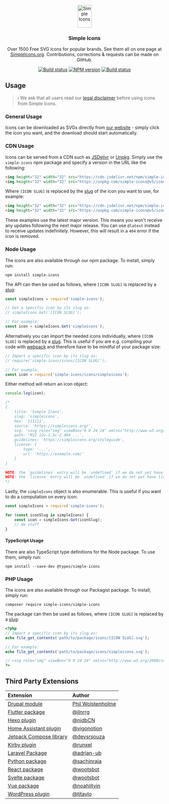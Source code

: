 <p align="center">

<img src="https://i.imgur.com/guSp283.png" alt="Simple Icons" width=45 height=72>

<h3 align="center">Simple Icons</h3>
<p align="center">
Over 1500 Free SVG icons for popular brands. See them all on one page at <a href="https://simpleicons.org">SimpleIcons.org</a>. Contributions, corrections & requests can be made on GitHub.</p>
</p>

<p align="center">
<a href="https://github.com/simple-icons/simple-icons/actions?query=workflow%3AVerify+branch%3Adevelop"><img src="https://img.shields.io/github/workflow/status/simple-icons/simple-icons/Verify/develop?logo=github" alt="Build status" /></a>
<a href="https://www.npmjs.com/package/simple-icons"><img src="https://img.shields.io/npm/v/simple-icons.svg?logo=npm" alt="NPM version" /></a>
<a href="https://packagist.org/packages/simple-icons/simple-icons"><img src="https://img.shields.io/packagist/v/simple-icons/simple-icons?logo=packagist&logoColor=white" alt="Build status" /></a>
</p>

## Usage

> :information_source: We ask that all users read our [legal disclaimer](./DISCLAIMER.md) before using icons from Simple Icons.

### General Usage

Icons can be downloaded as SVGs directly from [our website](https://simpleicons.org/) - simply click the icon you want, and the download should start automatically.

### CDN Usage

Icons can be served from a CDN such as [JSDelivr](https://www.jsdelivr.com/package/npm/simple-icons) or [Unpkg](https://unpkg.com/browse/simple-icons/). Simply use the `simple-icons` npm package and specify a version in the URL like the following:

```html
<img height="32" width="32" src="https://cdn.jsdelivr.net/npm/simple-icons@v5/icons/[ICON SLUG].svg" />
<img height="32" width="32" src="https://unpkg.com/simple-icons@v5/icons/[ICON SLUG].svg" />
```

Where `[ICON SLUG]` is replaced by the [slug] of the icon you want to use, for example:

```html
<img height="32" width="32" src="https://cdn.jsdelivr.net/npm/simple-icons@v5/icons/simpleicons.svg" />
<img height="32" width="32" src="https://unpkg.com/simple-icons@v5/icons/simpleicons.svg" />
```

These examples use the latest major version. This means you won't receive any updates following the next major release. You can use `@latest` instead to receive updates indefinitely. However, this will result in a `404` error if the icon is removed.

### Node Usage

The icons are also available through our npm package. To install, simply run:

```shell
npm install simple-icons
```

The API can then be used as follows, where `[ICON SLUG]` is replaced by a [slug]:

```javascript
const simpleIcons = require('simple-icons');

// Get a specific icon by its slug as:
// simpleIcons.Get('[ICON SLUG]');

// For example:
const icon = simpleIcons.Get('simpleicons');

```

Alternatively you can import the needed icons individually, where `[ICON SLUG]` is replaced by a [slug].
This is useful if you are e.g. compiling your code with [webpack](https://webpack.js.org/) and therefore have to be mindful of your package size:

```javascript
// Import a specific icon by its slug as:
// require('simple-icons/icons/[ICON SLUG]');

// For example:
const icon = require('simple-icons/icons/simpleicons');
```

Either method will return an icon object:

```javascript
console.log(icon);

/*
{
    title: 'Simple Icons',
    slug: 'simpleicons',
    hex: '111111',
    source: 'https://simpleicons.org/',
    svg: '<svg role="img" viewBox="0 0 24 24" xmlns="http://www.w3.org/2000/svg">...</svg>',
    path: 'M12 12v-1.5c-2.484 ...',
    guidelines: 'https://simpleicons.org/styleguide',
    license: {
        type: '...',
        url: 'https://example.com/'
    }
}

NOTE: the `guidelines` entry will be `undefined` if we do not yet have guidelines for the icon.
NOTE: the `license` entry will be `undefined` if we do not yet have license data for the icon.
*/
```

Lastly, the `simpleIcons` object is also enumerable.
This is useful if you want to do a computation on every icon:

```javascript
const simpleIcons = require('simple-icons');

for (const iconSlug in simpleIcons) {
    const icon = simpleIcons.Get(iconSlug);
    // do stuff
}
```

#### TypeScript Usage

There are also TypeScript type definitions for the Node package. To use them, simply run:

```shell
npm install --save-dev @types/simple-icons
```

### PHP Usage

The icons are also available through our Packagist package. To install, simply run:

```shell
composer require simple-icons/simple-icons
```

The package can then be used as follows, where `[ICON SLUG]` is replaced by a [slug]:

```php
<?php
// Import a specific icon by its slug as:
echo file_get_contents('path/to/package/icons/[ICON SLUG].svg');

// For example:
echo file_get_contents('path/to/package/icons/simpleicons.svg');

// <svg role="img" viewBox="0 0 24 24" xmlns="http://www.w3.org/2000/svg">...</svg>
?>
```

## Third Party Extensions

| Extension | Author |
| :--- | :--- |
| [Drupal module](https://www.drupal.org/project/simple_icons) | [Phil Wolstenholme](https://www.drupal.org/u/phil-wolstenholme) |
| [Flutter package](https://pub.dev/packages/simple_icons) | [@jlnrrg](https://jlnrrg.github.io/) |
| [Hexo plugin](https://github.com/nidbCN/hexo-simpleIcons) | [@nidbCN](https://github.com/nidbCN/) |
| [Home Assistant plugin](https://github.com/vigonotion/hass-simpleicons) | [@vigonotion](https://github.com/vigonotion/) |
| [Jetpack Compose library](https://github.com/DevSrSouza/compose-icons) | [@devsrsouza](https://github.com/devsrsouza/) |
| [Kirby plugin](https://github.com/runxel/kirby3-simpleicons) | [@runxel](https://github.com/runxel) |
| [Laravel Package](https://github.com/ublabs/blade-simple-icons) | [@adrian-ub](https://github.com/adrian-ub) |
| [Python package](https://github.com/sachinraja/simpleicons) | [@sachinraja](https://github.com/sachinraja) |
| [React package](https://github.com/icons-pack/react-simple-icons) | [@wootsbot](https://github.com/wootsbot) |
| [Svelte package](https://github.com/icons-pack/svelte-simple-icons) | [@wootsbot](https://github.com/wootsbot) |
| [Vue package](https://github.com/mainvest/vue-simple-icons) | [@noahlitvin](https://github.com/noahlitvin) |
| [WordPress plugin](https://wordpress.org/plugins/simple-icons/) | [@tjtaylo](https://github.com/tjtaylo) |

[slug]: ./slugs.md
